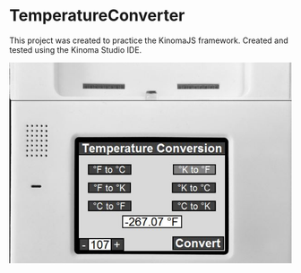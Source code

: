 # TemperatureConverter
This project was created to practice the KinomaJS framework.
Created and tested using the Kinoma Studio IDE.
<p align="center">
<img src="screenshot/screenshot.JPG" />
</p>
